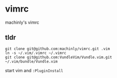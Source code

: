 # vimrc
machinly's vimrc

## tldr
``` shell
git clone git@github.com:machinly/vimrc.git .vim
ln -s ~/.vim/.vimrc ~/.vimrc
git clone git@github.com:VundleVim/Vundle.vim.git ~/.vim/bundle/Vundle.vim
```

start vim and `:PluginInstall`
